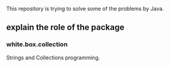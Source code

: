 This repository is trying to solve some of the problems by Java.


## explain the role of the package

### white.box.collection

Strings and Collections programming.
